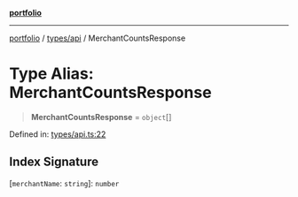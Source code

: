 [**portfolio**](../../../README.md)

***

[portfolio](../../../modules.md) / [types/api](../README.md) / MerchantCountsResponse

# Type Alias: MerchantCountsResponse

> **MerchantCountsResponse** = `object`[]

Defined in: [types/api.ts:22](https://github.com/tnorlund/Portfolio/blob/51e49708a98b3bbabf8f40e711296a025d4e0e25/portfolio/types/api.ts#L22)

## Index Signature

\[`merchantName`: `string`\]: `number`
